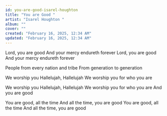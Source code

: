 ```yaml
---
id: you-are-good-isarel-houghton
title: "You are Good "
artist: "Isarel Houghton "
album: ""
cover: ""
created: "February 16, 2025, 12:34 AM"
updated: "February 16, 2025, 12:34 AM"
---
```


Lord, you are good
And your mercy endureth forever
Lord, you are good
And your mercy endureth forever

People from every nation and tribe
From generation to generation

We worship you
Hallelujah, Hallelujah
We worship you for who you are

We worship you
Hallelujah, Hallelujah
We worship you for who you are
And you are good

You are good, all the time
And all the time, you are good
You are good, all the time
And all the time, you are good
